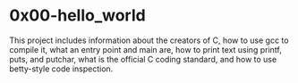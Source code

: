 
# 0x00-hello_world

This project includes information about the creators of C, how to use gcc to compile it, what an entry point and main are, how to print text using printf, puts, and putchar, what is the official C coding standard, and how to use betty-style code inspection.


